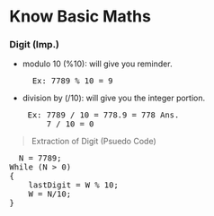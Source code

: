 # Know Basic Maths
### Digit (Imp.)

- modulo 10 (%10): will give you reminder.
  <pre>  Ex: 7789 % 10 = 9 </pre>
- division by (/10): will give you the   integer portion.
  <pre> Ex: 7789 / 10 = 778.9 = 778 Ans.  
       7 / 10 = 0 </pre>

> Extraction of Digit (Psuedo Code)
<pre>  N = 7789;
While (N > 0)
{
    lastDigit = W % 10;
    W = N/10;
}